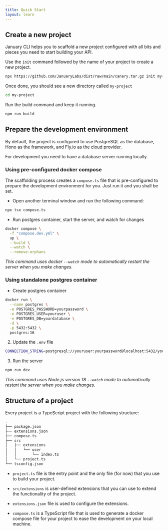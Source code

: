 ```yaml
---
title: Quick Start
layout: learn
---
```


## Create a new project

January CLI helps you to scaffold a new project configured with all bits and pieces you need to start building your API.

Use the `init` command followed by the name of your project to create a new project.

```bash
npx https://github.com/JanuaryLabs/dist/raw/main/canary.tar.gz init my-project
```

Once done, you should see a new directory called `my-project`

```bash
cd my-project
```

Run the build command and keep it running.

```bash
npm run build
```

## Prepare the development environment

By default, the project is configured to use PostgreSQL as the database, Hono as the framework, and Fly.io as the cloud provider.

For development you need to have a database server running locally.

### Using pre-configured docker compose

The scaffolding process creates a `compose.ts` file that is pre-configured to prepare the development environment for you. Just run it and you shall be set.

- Open another terminal window and run the following command:

```bash
npx tsx compose.ts
```

- Run postgres container, start the server, and watch for changes

```bash
docker compose \
  -f "compose.dev.yml" \
  up \
  --build \
  --watch \
  --remove-orphans
```

_This command uses docker `--watch` mode to automatically restart the server when you make changes._

### Using standalone postgres container

- Create postgres container

```bash
docker run \
  --name postgres \
  -e POSTGRES_PASSWORD=yourpassword \
  -e POSTGRES_USER=youruser \
  -e POSTGRES_DB=yourdatabase \
  -d \
  -p 5432:5432 \
  postgres:16
```

2. Update the `.env` file

```bash
CONNECTION_STRING=postgresql://youruser:yourpassword@localhost:5432/yourdatabase
```

3. Run the server

```bash
npm run dev
```

_This command uses Node.js version 18 `--watch` mode to automatically restart the server when you make changes._

## Structure of a project

Every project is a TypeScript project with the following structure:

```bash
.
├── package.json
├── extensions.json
├── compose.ts
├── src
│   ├── extensions
│   │   └── user
│   │       └── index.ts
│   └── project.ts
└── tsconfig.json
```

- `project.ts` file is the entry point and the only file (for now) that you use to build your project.
- `src/extensions` is user-defined extensions that you can use to extend the functionality of the project.
- `extensions.json` file is used to configure the extensions.

- `compose.ts` is a TypeScript file that is used to generate a docker compose file for your project to ease the development on your local machine.

<!-- ```ts title="compose.ts"
import { writeCompose } from '@january/extensions';
import { localServer } from '@january/extensions/fly';
import { postgres, pgadmin } from '@january/extensions/postgresql';

writeCompose(
  compose({
    database: service(postgres),
    pgadmin: service(pgadmin),
    server: service({
      ...localServer(),
      depends_on: [postgres],
    }),
  })
);
```

This sample code will generate a docker compose file that will start a PostgreSQL database, a pgadmin instance, and create a local server. -->
